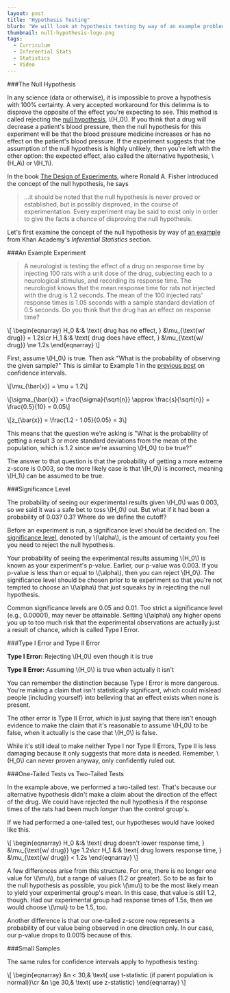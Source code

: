 ```yaml
---
layout: post
title: "Hypothesis Testing"
blurb: "We will look at hypothesis testing by way of an example problem."
thumbnail: null-hypothesis-logo.png
tags: 
  - Curriculum
  - Inferential Stats
  - Statistics
  - Video
---
```


###The Null Hypothesis

In any science (data or otherwise), it is impossible to prove a hypothesis with 100% certainty. A very accepted workaround for this delimma is to disprove the opposite of the effect you're expecting to see. This method is called rejecting the [null hypothesis](http://en.wikipedia.org/wiki/Null_hypothesis), \\(H_0\\). If you think that a drug will decrease a patient's blood pressure, then the null hypothesis for this experiment will be that the blood pressure medicine increases or has no effect on the patient's blood pressure. If the experiment suggests that the assumption of the null hypothesis is highly unlikely, then you're left with the other option: the expected effect, also called the alternative hypothesis, \\(H_A\\) or \\(H_1\\).

In the book [The Design of Experiments](https://books.google.com/books?id=TV5XRAAACAAJ&dq=isbn:0028446909&hl=en&sa=X&ei=MfMrVbb-MceVNvOdgeAC&ved=0CB4Q6AEwAA), where Ronald A. Fisher introduced the concept of the null hypothesis, he says

>...it should be noted that the null hypothesis is never proved or established, but is possibly disproved, in the course of experimentation. Every experiment may be said to exist only in order to give the facts a chance of disproving the null hypothesis.

Let's first examine the concept of the null hypothesis by way of [an example](https://www.khanacademy.org/math/probability/statistics-inferential/hypothesis-testing/v/hypothesis-testing-and-p-values) from Khan Academy's _Inferential Statistics_ section.

###An Example Experiment

>A neurologist is testing the effect of a drug on response time by injecting 100 rats with a unit dose of the drug, subjecting each to a neurological stimulus, and recording its response time. The neurologist knows that the mean response time for rats not injected with the drug is 1.2 seconds. The mean of the 100 injected rats' response times is 1.05 seconds with a sample standard deviation of 0.5 seconds. Do you think that the drug has an effect on response time?

\\[
\begin{eqnarray}
H_0 &:& \text{ drug has no effect, } &\mu\_{\text{w/ drug}} = 1.2s\\cr
H_1 &:& \text{ drug does have effect, } &\mu\_{\text{w/ drug}} \ne 1.2s
\end{eqnarray}
\\]

First, assume \\(H_0\\) is true. Then ask "What is the probability of observing the given sample?" This is similar to Example 1 in the [previous post](http://www.datajourneyman.com/2015/04/06/confidence-intervals.html) on confidence intervals.

\\[\mu_{\bar{x}} = \mu = 1.2\\]

\\[\sigma_{\bar{x}} = \frac{\sigma}{\sqrt{n}} \approx \frac{s}{\sqrt{n}} = \frac{0.5}{10} = 0.05\\]

\\[z_{\bar{x}} = \frac{1.2 - 1.05}{0.05} = 3\\]

This means that the question we're asking is "What is the probability of getting a result 3 or more standard deviations from the mean of the population, which is 1.2 since we're assuming \\(H_0\\) to be true?"

The answer to that question is that the probability of getting a more extreme z-score is 0.003, so the more likely case is that \\(H_0\\) is incorrect, meaning \\(H_1\\) can be assumed to be true.

###Significance Level

The probability of seeing our experimental results given \\(H_0\\) was 0.003, so we said it was a safe bet to toss \\(H_0\\) out. But what if it had been a probability of 0.03? 0.3? Where do we define the cutoff?

Before an experiment is run, a significance level should be decided on. The [significance level](http://en.wikipedia.org/wiki/Statistical_significance), denoted by \\(\alpha\\), is the amount of certainty you feel you need to reject the null hypothesis. 

Your probability of seeing the experimental results assuming \\(H_0\\) is known as your experiment's p-value. Earlier, our p-value was 0.003. If you p-value is less than or equal to \\(\alpha\\), then you can reject \\(H_0\\). The significance level should be chosen prior to te experiment so that you're not tempted to choose an \\(\alpha\\) that just squeaks by in rejecting the null hypothesis.

Common significance levels are 0.05 and 0.01. Too strict a significance level (e.g., 0.00001), may never be attainable. Setting \\(\alpha\\) any higher opens you up to too much risk that the experimental observations are actually just a result of chance, which is called Type I Error.

###Type I Error and Type II Error

__Type I Error:__ Rejecting \\(H_0\\) even though it is true

__Type II Error:__ Assuming \\(H_0\\) is true when actually it isn't

You can remember the distinction because Type I Error is more dangerous. You're making a claim that isn't statistically significant, which could mislead people (including yourself) into believing that an effect exists when none is present. 

The other error is Type II Error, which is just saying that there isn't enough evidence to make the claim that it's reasonable to assume \\(H_0\\) to be false, when it actually is the case that \\(H_0\\) is false. 

While it's still ideal to make neither Type I nor Type II Errors, Type II is less damaging because it only suggests that more data is needed. Remember, \\(H_0\\) can never proven anyway, only confidently ruled out.

###One-Tailed Tests vs Two-Tailed Tests

In the example above, we performed a two-tailed test. That's because our alternative hypothesis didn't make a claim about the direction of the effect of the drug. We could have rejected the null hypothesis if the response times of the rats had been much _longer_ than the control group's.

If we had performed a one-tailed test, our hypotheses would have looked like this.

\\[
\begin{eqnarray}
H_0 &:& \text{ drug doesn't lower response time, } &\mu\_{\text{w/ drug}} \ge 1.2s\\cr
H_1 &:& \text{ drug lowers response time, } &\mu\_{\text{w/ drug}} < 1.2s
\end{eqnarray}
\\]

A few differences arise from this structure. For one, there is no longer one value for \\(\mu\\), but a range of values (1.2 or greater). So to be as fair to the null hypothesis as possible, you pick \\(\mu\\) to be the most likely mean to yield your experimental group's mean. In this case, that value is still 1.2, though. Had our experimental group had response times of 1.5s, then we would choose \\(\mu\\) to be 1.5, too.

Another difference is that our one-tailed z-score now represents a probability of our value being observed in one direction only. In our case, our p-value drops to 0.0015 because of this.

###Small Samples

The same rules for confidence intervals apply to hypothesis testing:

\\[
\begin{eqnarray}
&n < 30,& \text{ use t-statistic (if parent population is normal)}\\cr
&n \ge 30,& \text{ use z-statistic}
\end{eqnarray}
\\]